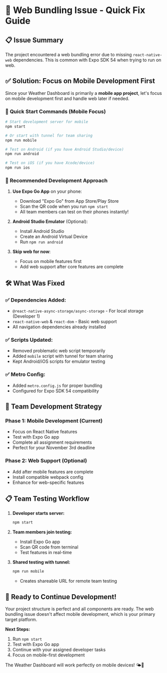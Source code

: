 # 🔧 Web Bundling Issue - Quick Fix Guide

## 📋 Issue Summary
The project encountered a web bundling error due to missing `react-native-web` dependencies. This is common with Expo SDK 54 when trying to run on web.

## ✅ Solution: Focus on Mobile Development First

Since your Weather Dashboard is primarily a **mobile app project**, let's focus on mobile development first and handle web later if needed.

### 🚀 **Quick Start Commands (Mobile Focus)**

```bash
# Start development server for mobile
npm start

# Or start with tunnel for team sharing
npm run mobile

# Test on Android (if you have Android Studio/device)
npm run android

# Test on iOS (if you have Xcode/device) 
npm run ios
```

### 📱 **Recommended Development Approach**

1. **Use Expo Go App** on your phone:
   - Download "Expo Go" from App Store/Play Store
   - Scan the QR code when you run `npm start`
   - All team members can test on their phones instantly!

2. **Android Studio Emulator** (Optional):
   - Install Android Studio
   - Create an Android Virtual Device
   - Run `npm run android`

3. **Skip web for now**:
   - Focus on mobile features first
   - Add web support after core features are complete

## 🛠️ What Was Fixed

### ✅ **Dependencies Added:**
- `@react-native-async-storage/async-storage` - For local storage (Developer 1)
- `react-native-web` & `react-dom` - Basic web support
- All navigation dependencies already installed

### ✅ **Scripts Updated:**
- Removed problematic web script temporarily
- Added `mobile` script with tunnel for team sharing
- Kept Android/iOS scripts for emulator testing

### ✅ **Metro Config:**
- Added `metro.config.js` for proper bundling
- Configured for Expo SDK 54 compatibility

## 🎯 **Team Development Strategy**

### **Phase 1: Mobile Development (Current)**
- Focus on React Native features
- Test with Expo Go app
- Complete all assignment requirements
- Perfect for your November 3rd deadline

### **Phase 2: Web Support (Optional)**
- Add after mobile features are complete
- Install compatible webpack config
- Enhance for web-specific features

## 📋 **Team Testing Workflow**

1. **Developer starts server:**
   ```bash
   npm start
   ```

2. **Team members join testing:**
   - Install Expo Go app
   - Scan QR code from terminal
   - Test features in real-time

3. **Shared testing with tunnel:**
   ```bash
   npm run mobile
   ```
   - Creates shareable URL for remote team testing

## 🎉 **Ready to Continue Development!**

Your project structure is perfect and all components are ready. The web bundling issue doesn't affect mobile development, which is your primary target platform.

**Next Steps:**
1. Run `npm start` 
2. Test with Expo Go app
3. Continue with your assigned developer tasks
4. Focus on mobile-first development

The Weather Dashboard will work perfectly on mobile devices! 🌤️📱